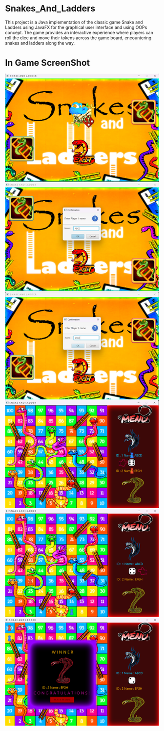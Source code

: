 # Snakes_And_Ladders

This project is a Java implementation of the classic game Snake and Ladders using JavaFX for the graphical user interface and using OOPs concept. The game provides an interactive experience where players can roll the dice and move their tokens across the game board, encountering snakes and ladders along the way. 

# In Game ScreenShot

<img width="540" alt="Snake_Ladder_1.png" src="https://github.com/Sourav20341/Snakes_And_Ladders/blob/main/Snake_Ladder_1.png">
<img width="540" alt="Snake_Ladder_2.png" src="https://github.com/Sourav20341/Snakes_And_Ladders/blob/main/Snake_Ladder_2.png">
<img width="540" alt="Snake_Ladder_3.png" src="https://github.com/Sourav20341/Snakes_And_Ladders/blob/main/Snake_Ladder_3.png">
<img width="540" alt="Snake_Ladder_4.png" src="https://github.com/Sourav20341/Snakes_And_Ladders/blob/main/Snake_Ladder_4.png">
<img width="540" alt="Snake_Ladder_5.png" src="https://github.com/Sourav20341/Snakes_And_Ladders/blob/main/Snake_Ladder_5.png">
<img width="540" alt="Snake_Ladder_6.png" src="https://github.com/Sourav20341/Snakes_And_Ladders/blob/main/Snake_Ladder_6.png">
